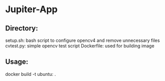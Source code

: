# Jupiter-App

## Directory:
setup.sh: 	bash script to configure opencv4 and remove unnecessary files
cvtest.py: 	simple opencv test script
Dockerfile:	used for building image

## Usage: 
docker build -t ubuntu:<tag> .
